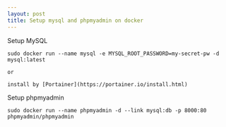```yaml
---
layout: post
title: Setup mysql and phpmyadmin on docker
---
```


Setup MySQL
```
sudo docker run --name mysql -e MYSQL_ROOT_PASSWORD=my-secret-pw -d mysql:latest

or

install by [Portainer](https://portainer.io/install.html)
```

Setup phpmyadmin
```
sudo docker run --name phpmyadmin -d --link mysql:db -p 8000:80 phpmyadmin/phpmyadmin
```
